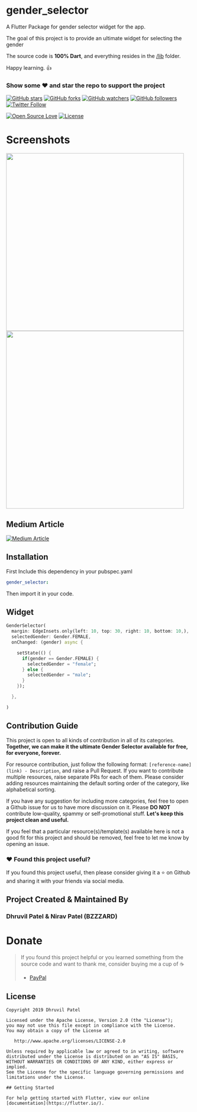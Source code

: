 # gender_selector

A Flutter Package for gender selector widget for the app.

The goal of this project is to provide an ultimate widget for selecting the gender

The source code is **100% Dart**, and everything resides in the [/lib](https://github.com/dhruvil2000/gender_selector_flutter/tree/master/lib) folder.

Happy learning. :+1:

### Show some :heart: and star the repo to support the project

[![GitHub stars](https://img.shields.io/github/stars/dhruvil2000/gender_selector_flutter.svg?style=social&label=Star)](https://github.com/dhruvil2000/gender_selector_flutter) [![GitHub forks](https://img.shields.io/github/forks/dhruvil2000/gender_selector_flutter.svg?style=social&label=Fork)](https://github.com/dhruvil2000/gender_selector_flutter/fork) [![GitHub watchers](https://img.shields.io/github/watchers/dhruvil2000/gender_selector_flutter.svg?style=social&label=Watch)](https://github.com/dhruvil2000/gender_selector_flutter) [![GitHub followers](https://img.shields.io/github/followers/dhruvil2000.svg?style=social&label=Follow)](https://github.com/dhruvil2000/gender_selector_flutter)
[![Twitter Follow](https://img.shields.io/twitter/follow/iamdhruvil.svg?style=social)](https://twitter.com/iamdhruvil)

[![Open Source Love](https://badges.frapsoft.com/os/v1/open-source.svg?v=102)](https://opensource.org/licenses/Apache-2.0)
[![License](https://img.shields.io/badge/license-Apache%202.0-blue.svg)](https://github.com/dhruvil2000/gender_selector_flutter)

# Screenshots

<img height="480px" src="https://raw.githubusercontent.com/dhruvil2000/gender_selector_flutter/master/screenshots/2.png">

<img height="480px" src="https://raw.githubusercontent.com/dhruvil2000/gender_selector_flutter/master/screenshots/1.png">


## Medium Article
[![Medium Article](https://en.wikipedia.org/wiki/Medium_(website)#/media/File:Medium_logo_Wordmark_Black.svg)](https://medium.com/@bzzzardedu/gender-selector-in-the-flutter-app-4fab51d8dfca)



## Installation

First Include this dependency in your pubspec.yaml
```yaml
gender_selector:
```

Then import it in your code.

## Widget

```dart
GenderSelector(
  margin: EdgeInsets.only(left: 10, top: 30, right: 10, bottom: 10,),
  selectedGender: Gender.FEMALE,
  onChanged: (gender) async {

    setState(() {
      if(gender == Gender.FEMALE) {
        selectedGender = "female";
      } else {
        selectedGender = "male";
      }
    });

  },

)
```



## Contribution Guide

This project is open to all kinds of contribution in all of its categories. **Together, we can make it the ultimate Gender Selector available for free, for everyone, forever.**

For resource contribution, just follow the following format: `[reference-name](link) - Description`, and raise a Pull Request. If you want to contribute multiple resources, raise separate PRs for each of them. Please consider adding resources maintaining the default sorting order of the category, like alphabetical sorting.

If you have any suggestion for including more categories, feel free to open a Github issue for us to have more discussion on it. Please **DO NOT** contribute low-quality, spammy or self-promotional stuff. **Let's keep this project clean and useful.**

If you feel that a particular resource(s)/template(s) available here is not a good fit for this project and should be removed, feel free to let me know by opening an issue.

### :heart: Found this project useful?

If you found this project useful, then please consider giving it a :star: on Github and sharing it with your friends via social media.

## Project Created & Maintained By

### Dhruvil Patel & Nirav Patel (BZZZARD)

# Donate

> If you found this project helpful or you learned something from the source code and want to thank me, consider buying me a cup of :coffee:
>
> - [PayPal](https://www.paypal.me/)

## License

```
Copyright 2019 Dhruvil Patel

Licensed under the Apache License, Version 2.0 (the "License");
you may not use this file except in compliance with the License.
You may obtain a copy of the License at

   http://www.apache.org/licenses/LICENSE-2.0

Unless required by applicable law or agreed to in writing, software
distributed under the License is distributed on an "AS IS" BASIS,
WITHOUT WARRANTIES OR CONDITIONS OF ANY KIND, either express or implied.
See the License for the specific language governing permissions and
limitations under the License.

## Getting Started

For help getting started with Flutter, view our online
[documentation](https://flutter.io/).
```